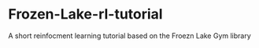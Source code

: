 # Frozen-Lake-rl-tutorial
A short reinfocment learning tutorial based on the Froezn Lake Gym library
